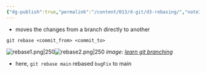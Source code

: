 ```yaml
---
{"dg-publish":true,"permalink":"/content/013/d-git/d3-rebasing/","noteIcon":"1","created":"2025-08-29T11:12:08.527+01:00","updated":"2025-08-29T11:14:09.171+01:00"}
---
```


- moves the changes from a branch directly to another 

```
git rebase <commit_from> <commit_to>
```

![rebase1.png|250](/img/user/pics/rebase1.png)![rebase2.png|250](/img/user/pics/rebase2.png)
*image: [learn git branching](https://learngitbranching.js.org/)*

- here, `git rebase main` rebased `bugFix` to main
